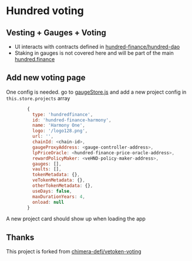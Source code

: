 # Hundred voting

## Vesting + Gauges + Voting

- UI interacts with contracts defined in [hundred-finance/hundred-dao](https://github.com/hundred-finance/hundred-dao)
- Staking in gauges is not covered here and will be part of the main [hundred.finance](hundred.finance)

## Add new voting page

One config is needed. go to [gaugeStore.js](./stores/gaugeStore.js) and add a new project config
in `this.store.projects` array

```javascript
        {
          type: 'hundredfinance',
          id: 'hundred-finance-harmony',
          name: 'Harmony One',
          logo: '/logo128.png',
          url: '',
          chainId: <chain-id>,
          gaugeProxyAddress: <gauge-controller-address>,
          lpPriceOracle: <hundred-finance-price-oracle-address>,
          rewardPolicyMaker: <veHND-policy-maker-address>,
          gauges: [],
          vaults: [],
          tokenMetadata: {},
          veTokenMetadata: {},
          otherTokenMetadata: {},
          useDays: false,
          maxDurationYears: 4,
          onload: null
        }
```

A new project card should show up when loading the app

## Thanks

This project is forked from [chimera-defi/vetoken-voting](https://github.com/chimera-defi/veToken-voting) 

